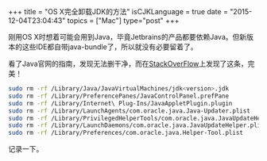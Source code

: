 +++
title  = "OS X完全卸载JDK的方法"
isCJKLanguage = true
date = "2015-12-04T23:04:43"
topics = ["Mac"]
type="post"
+++


刚用OS X时想着可能会用到Java，毕竟Jetbrains的产品都要依赖Java。但新版本的这些IDE都自带java-bundle了，所以就没有必要留着了。

看了Java官网的指南，发现无法删干净，而在[StackOverFlow](https://stackoverflow.com/questions/19039752/removing-java-8-jdk-from-mac/23092014#23092014)上发现了这条，完美！

```bash
sudo rm -rf /Library/Java/JavaVirtualMachines/jdk<version>.jdk
sudo rm -rf /Library/PreferencePanes/JavaControlPanel.prefPane
sudo rm -rf /Library/Internet\ Plug-Ins/JavaAppletPlugin.plugin
sudo rm -rf /Library/LaunchAgents/com.oracle.java.Java-Updater.plist
sudo rm -rf /Library/PrivilegedHelperTools/com.oracle.java.JavaUpdateHelper
sudo rm -rf /Library/LaunchDaemons/com.oracle.java.JavaUpdateHelper.plist
sudo rm -rf /Library/Preferences/com.oracle.java.Helper-Tool.plist
```

记录一下。
